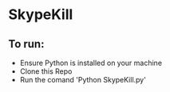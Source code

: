 <h1>SkypeKill</h1>

<h2>To run:</h2>
<ul>
    <li>Ensure Python is installed on your machine</li>
    <li>Clone this Repo</li>
    <li>Run the comand 'Python SkypeKill.py'</li>
</ul>


